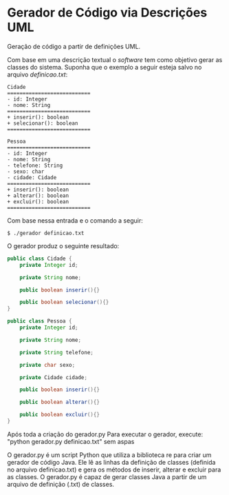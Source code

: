 # Gerador de Código via Descrições UML

Geração de código a partir de definições UML.

Com base em uma descrição textual o *software* tem como objetivo gerar as classes do sistema. Suponha que o exemplo a seguir esteja salvo no arquivo *definicao.txt*:

```
Cidade
===========================
- id: Integer
- nome: String
===========================
+ inserir(): boolean
+ selecionar(): boolean
===========================

Pessoa
===========================
- id: Integer
- nome: String
- telefone: String
- sexo: char
- cidade: Cidade
===========================
+ inserir(): boolean
+ alterar(): boolean
+ excluir(): boolean
===========================
```

Com base nessa entrada e o comando a seguir:

```shell
$ ./gerador definicao.txt
```

O gerador produz o seguinte resultado:

```java
public class Cidade {
    private Integer id;

    private String nome;

    public boolean inserir(){}

    public boolean selecionar(){}
}

public class Pessoa {
    private Integer id;

    private String nome;

    private String telefone;

    private char sexo;

    private Cidade cidade;

    public boolean inserir(){}

    public boolean alterar(){}

    public boolean excluir(){}
}
```
Após toda a criação do gerador.py
Para executar o gerador, execute: "python gerador.py definicao.txt" sem aspas

O gerador.py é um script Python que utiliza a biblioteca re para criar um gerador de código Java.
Ele lê as linhas da definição de classes (definida no arquivo definicao.txt) e gera os métodos de inserir, alterar e excluir para as classes.
O gerador.py é capaz de gerar classes Java a partir de um arquivo de definição (.txt) de classes.